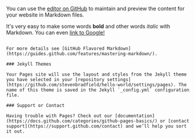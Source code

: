 

You can use the [editor on GitHub](https://github.com/stevenbradfield/hello-world/edit/gh-pages/index.md) to maintain and preview the content for your website in Markdown files.

It's very easy to make some words **bold** and other words *italic* with Markdown. You can even [link to Google!](http://google.com)
```

For more details see [GitHub Flavored Markdown](https://guides.github.com/features/mastering-markdown/).

### Jekyll Themes

Your Pages site will use the layout and styles from the Jekyll theme you have selected in your [repository settings](https://github.com/stevenbradfield/hello-world/settings/pages). The name of this theme is saved in the Jekyll `_config.yml` configuration file.

### Support or Contact

Having trouble with Pages? Check out our [documentation](https://docs.github.com/categories/github-pages-basics/) or [contact support](https://support.github.com/contact) and we’ll help you sort it out.
